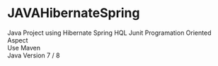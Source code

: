 # JAVAHibernateSpring
Java Project using Hibernate Spring HQL Junit Programation Oriented Aspect <br/>
Use Maven <br/>
Java Version 7 / 8
